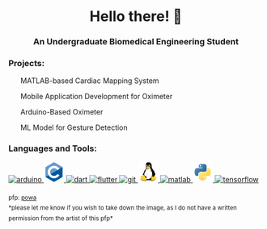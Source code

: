 
<!---

**razyoboy/razyoboy** is a ✨ _special_ ✨ repository because its `README.md` (this file) appears on your GitHub profile.
### Hi there 👋
Here are some ideas to get you started:

- 🔭 I’m currently working on ...
- 🌱 I’m currently learning ...
- 👯 I’m looking to collaborate on ...
- 🤔 I’m looking for help with ...
- 💬 Ask me about ...
- 📫 How to reach me: ...
- 😄 Pronouns: ...
- ⚡ Fun fact: ...


### hi please dont bully me i suck at this

<img align="center" src="https://github-readme-stats.vercel.app/api/top-langs?username=razyoboy&count_private=true&theme=<THEME_NAME>&show_icons=true" />


pfp: [powa](https://www.pixiv.net/en/artworks/80067933)  
*please let me know if you wish to take down the image, as I do not have a written permission from the artist of this pfp*
---!>


<h1 align="center">Hello there! 👋</h1>
<h3 align="center">An Undergraduate Biomedical Engineering Student</h3>


<h3 align="left">Projects:</h3>
<ul>MATLAB-based Cardiac Mapping System</ul>
<ul>Mobile Application Development for Oximeter</ul>
<ul>Arduino-Based Oximeter</ul>
<ul>ML Model for Gesture Detection</ul>


<h3 align="left">Languages and Tools:</h3>
<p align="left"> <a href="https://www.arduino.cc/" target="_blank" rel="noreferrer"> <img src="https://cdn.worldvectorlogo.com/logos/arduino-1.svg" alt="arduino" width="40" height="40"/> </a> <a href="https://www.cprogramming.com/" target="_blank" rel="noreferrer"> <img src="https://raw.githubusercontent.com/devicons/devicon/master/icons/c/c-original.svg" alt="c" width="40" height="40"/> </a> <a href="https://dart.dev" target="_blank" rel="noreferrer"> <img src="https://www.vectorlogo.zone/logos/dartlang/dartlang-icon.svg" alt="dart" width="40" height="40"/> </a> <a href="https://flutter.dev" target="_blank" rel="noreferrer"> <img src="https://www.vectorlogo.zone/logos/flutterio/flutterio-icon.svg" alt="flutter" width="40" height="40"/> </a> <a href="https://git-scm.com/" target="_blank" rel="noreferrer"> <img src="https://www.vectorlogo.zone/logos/git-scm/git-scm-icon.svg" alt="git" width="40" height="40"/> </a> <a href="https://www.linux.org/" target="_blank" rel="noreferrer"> <img src="https://raw.githubusercontent.com/devicons/devicon/master/icons/linux/linux-original.svg" alt="linux" width="40" height="40"/> </a> <a href="https://www.mathworks.com/" target="_blank" rel="noreferrer"> <img src="https://upload.wikimedia.org/wikipedia/commons/2/21/Matlab_Logo.png" alt="matlab" width="40" height="40"/> </a> <a href="https://www.python.org" target="_blank" rel="noreferrer"> <img src="https://raw.githubusercontent.com/devicons/devicon/master/icons/python/python-original.svg" alt="python" width="40" height="40"/> </a> <a href="https://www.tensorflow.org" target="_blank" rel="noreferrer"> <img src="https://www.vectorlogo.zone/logos/tensorflow/tensorflow-icon.svg" alt="tensorflow" width="40" height="40"/> </a> </p>

<sub>
pfp:
<a href="https://www.pixiv.net/en/artworks/80067933">powa</a>
</sub>
<br>
<sub>*please let me know if you wish to take down the image, as I do not have a written permission from the artist of this pfp*<sub>

